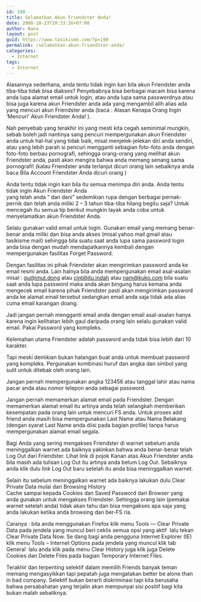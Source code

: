 ```yaml
---
id: 190
title: Selamatkan Akun Friendster Anda!
date: 2008-10-23T10:33:16+07:00
author: Nana
layout: post
guid: https://www.tasikisme.com/?p=190
permalink: /selamatkan-akun-friendster-anda/
categories:
  - Internet
tags:
  - Internet
---
```

Alasannya sederhana, anda tentu tidak ingin kan bila akun Friendster anda tiba-tiba tidak bisa diakses? Penyebabnya bisa berbagai macam bisa karena anda lupa alamat email untuk login, atau anda lupa sama passwordnya atau bisa juga karena akun Friendster anda ada yang mengambil alih alias ada yang mencuri akun Friendster anda (baca : Alasan Kenapa Orang Ingin ‘Mencuri’ Akun Friendster Anda! ).

Nah penyebab yang terakhir ini yang mesti kita cegah seminimal mungkin, sebab boleh jadi nantinya sang pencuri mempergunakan akun Friendster anda untuk hal-hal yang tidak baik, misal menjelek-jelekan diri anda sendiri, atau yang lebih parah si pencuri mengganti sebagian foto-foto anda dengan foto-foto berbau pornografi, sehingga orang-orang yang melihat akun Friendster anda, pasti akan mengira bahwa anda memang senang sama pornografi! (kalau Friendster anda terlanjut dicuri orang lain sebaiknya anda baca Bila Account Friendster Anda dicuri orang )

Anda tentu tidak ingin kan bila itu semua menimpa diri anda. Anda tentu tidak ingin Akun Friendster Anda  
yang telah anda “ dan dani” sedemikian rupa dengan berbagai pernak-pernik dan telah anda miliki 2 – 3 tahun tiba-tiba hilang begitu saja? Untuk mencegah itu semua tip berikut mungkin layak anda coba untuk menyelamatkan akun Friendster Anda.

Selalu gunakan valid email untuk login. Gunakan email yang memang benar-benar anda miliki dan bisa anda akses (misal yahoo mail gmail atau tasikisme mail) sehingga bila suatu saat anda lupa sama password login anda bisa dengan mudah mendapatkannya kembali dengan mempergunakan fasilitas Forget Password.

Dengan fasilitas ini pihak Friendster akan mengirimkan password anda ke email resmi anda. Lain halnya bila anda mempergunakan email asal-asalan misal : gu@imut.dong atau cint@itu.indah atau nam@kuko.com bila suatu saat anda lupa password maka anda akan bingung harus kemana anda mengecek email karena pihak Friendster pasti akan mengirimkan password anda ke alamat email tersebut sedangkan email anda saja tidak ada alias cuma email karangan doang.

Jadi jangan pernah mengganti email anda dengan email asal-asalan hanya karena ingin kelihatan lebih gaul daripada orang lain selalu gunakan valid email. Pakai Password yang kompleks.

Kelemahan utama Friendster adalah password anda tidak bisa lebih dari 10 karakter.

Tapi meski demikian bukan halangan buat anda untuk membuat password yang kompleks. Pergunakan kombinasi huruf dan angka dan simbol yang sulit untuk ditebak oleh orang lain.

Jangan pernah mempergunakan angka 123456 atau tanggal lahir atau nama pacar anda atau nomor telepon anda sebagai password.

Jangan pernah memamerkan alamat email pada Friendster. Dengan memamerkan alamat email itu artinya anda telah selangkah memberikan kesempatan pada orang lain untuk mencuri FS anda. Untuk proses add friend anda masih bisa mempergunakan Last Name atau Nama Belakang (dengan syarat Last Name anda diisi pada bagian profile) tanpa harus mempergunakan alamat email segala.

Bagi Anda yang sering mengakses Friendster di warnet sebelum anda meninggalkan warnet ada baiknya yakinkan bahwa anda benar-benar telah Log Out dari Friendster. Lihat link di pojok Kanan atas Akun Friendster anda bila masih ada tulisan Log Out itu artinya anda belum Log Out. Sebaiknya anda klik dulu link Log Out baru setelah itu anda bisa meninggalkan warnet.

Selain itu sebelum meninggalkan warnet ada baiknya lakukan dulu Clear Private Data mulai dari Browsing History  
Cache sampai kepada Cookies dan Saved Password dari Browser yang anda gunakan untuk mengakses Friendster. Sehingga orang lain (pemakai warnet setelah anda) tidak akan tahu dan bisa mengakses apa saja yang anda lakukan ketika anda browsing dan ber-FS ria.

Caranya : bila anda menggunakan Firefox klik menu Tools &#8212; Clear Private Data pada jendela yang muncul beri ceklis semua opsi yang aktif  lalu tekan Clear Private Data Now. Se dang bagi anda pengguna Internet Explorer (IE)  
klik menu Tools – Internet Options pada jendela yang muncul klik tab General  lalu anda klik pada menu Clear History juga klik juga Delete Cookies dan Delete Files pada bagian Temporary Internet Files.

Terakhir dan terpenting selektif dalam memilih Friends banyak teman memang mengasyikkan tapi pepatah juga mengatakan better be alone than in bad company. Selektif bukan berarti diskriminasi tapi kita berusaha bahwa persabahatan yang terjalin akan mempunyai sisi positif bagi kita bukan malah sebaliknya.